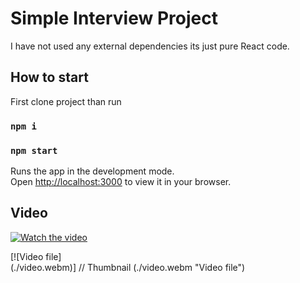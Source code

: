 # Simple Interview Project

I have not used any external dependencies its just pure React code.

## How to start

First clone project than run

### `npm i`
### `npm start`

Runs the app in the development mode.\
Open [http://localhost:3000](http://localhost:3000) to view it in your browser.

## Video

[![Watch the video]('./video.webm')]('./video.webm')

[![Video file]          
(./video.webm)] // Thumbnail
(./video.webm "Video file")   
